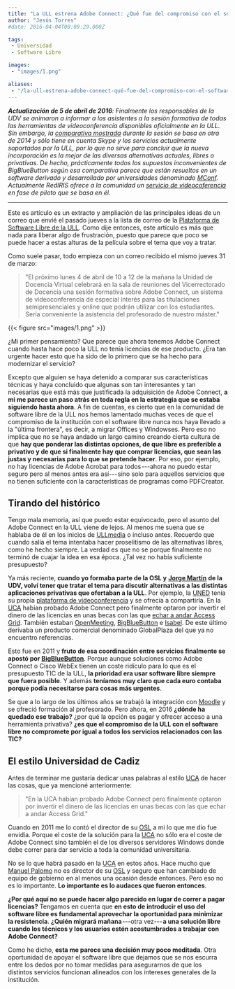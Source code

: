 ```yaml
---
title: "La ULL estrena Adobe Connect: ¿Qué fue del compromiso con el software libre?"
author: "Jesús Torres"
#date: 2016-04-04T00:09:29.000Z

tags:
 - Universidad
 - Software Libre

images:
 - "images/1.png" 

aliases:
 - "/la-ull-estrena-adobe-connect-qué-fue-del-compromiso-con-el-software-libre-ee426ff7b522"
---
```


_**Actualización de 5 de abril de 2016**: Finalmente los responsables de la UDV se animaron a informar a los asistentes a la sesión formativa de todas las herramientas de videoconferencia disponibles oficialmente en la ULL._
_Sin embargo, la [comparativa mostrada](http://www.slideshare.net/cjgonza/videoconferencia-para-docencia) durante la sesión se basa en otra de 2014 y sólo tiene en cuenta Skype y los servicios actualmente soportados por la ULL, por lo que no sirve para concluir que la nueva incorporación es la mejor de las diversas alternativas actuales, libres o privativas._
_De hecho, prácticamente todos los supuestos inconvenientes de BigBlueButton según esa comparativa parece que están resueltos en un software derivado y desarrollado por universidades denominado [MConf](http://mconf.org/)._
_Actualmente RedIRIS ofrece a la comunidad un [servicio de videocoferencia](https://mconf.rediris.es/) en fase de piloto que se basa en él._

____

Este es artículo es un extracto y ampliación de las principales ideas de un correo que envié el pasado jueves a la lista de correo de la [Plataforma de Software Libre de la ULL](https://listas.osl.ull.es/wws/arc/plataforma).
Como dije entonces, este artículo es más que nada para liberar algo de frustración, puesto que parece que poco se puede hacer a estas alturas de la película sobre el tema que voy a tratar.

Como suele pasar, todo empieza con un correo recibido el mismo jueves 31 de marzo:

> "El próximo lunes 4 de abril de 10 a 12 de la mañana la Unidad de Docencia Virtual celebrará en la sala de reuniones del Vicerrectorado de Docencia una sesión formativa sobre Adobe Connect, un sistema de videoconferencia de especial interés para las titulaciones semipresenciales y online que podrán utilizar con los estudiantes.
> Sería conveniente la asistencia del profesorado de nuestro máster."

{{< figure src="images/1.png" >}}

¿Mi primer pensamiento? Que parece que ahora tenemos Adobe Connect cuando hasta hace poco la ULL no tenía licencias de ese producto.
¿Era tan urgente hacer esto que ha sido de lo primero que se ha hecho para modernizar el servicio?

Excepto que alguien se haya detenido a comparar sus características técnicas y haya concluido que algunas son tan interesantes y tan necesarias que está más que justificada la adquisición de Adobe Connect, **a mi me parece un paso atrás en toda regla en la estrategia que se estaba siguiendo hasta ahora**.
A fin de cuentas, es cierto que en la comunidad de software libre de la ULL nos hemos lamentado muchas veces de que el compromiso de la institución con el software libre nunca nos haya llevado a la "última frontera", es decir, a migrar Offices y Windowses.
Pero eso no implica que no se haya andado un largo camino creando cierta cultura de que **hay que ponderar las distintas opciones, de que libre es preferible a privativo y de que si finalmente hay que comprar licencias, que sean las justas y necesarias para lo que se pretende hacer**.
Por eso, por ejemplo, no hay licencias de Adobe Acrobat para todos ---ahora no puedo estar seguro pero al menos antes era así--- sino solo para aquellos servicios que no tienen suficiente con la características de programas como PDFCreator.

## Tirando del histórico

Tengo mala memoria, así que puedo estar equivocado, pero el asunto del Adobe Connect en la ULL viene de lejos.
Al menos me suena que se hablaba de él en los inicios de [ULLmedia](https://www.youtube.com/user/UniversidadLaLaguna) o incluso antes.
Recuerdo que cuando salía el tema intentaba hacer proselitismo de las alternativas libres, como he hecho siempre.
La verdad es que no se porque finalmente no terminó de cuajar la idea en esa época.
¿Tal vez no había suficiente presupuesto?

Ya más reciente, **cuando yo formaba parte de la OSL y** [**Jorge Martín**](http://jmargu.webs.ull.es/) **de la UDV, volví tener que tratar el tema para discutir alternativas a las distintas aplicaciones privativas que ofertaban a la ULL**.
Por ejemplo, la [UNED](http://www.uned.es/) tenía su propia [plataforma de videoconferencia](http://ieeexplore.ieee.org/xpls/abs_all.jsp?arnumber=6142995&tag=1) y se ofrecía a compartirla.
En la [UCA](http://www.uca.es/es/) habían probado Adobe Connect pero finalmente optaron por invertir el dinero de las licencias en unas becas con las que [echar a andar Access Grid](http://rodin.uca.es/xmlui/handle/10498/9778).
También estaban [OpenMeeting](http://openmeetings.apache.org/), [BigBlueButton](http://bigbluebutton.org/) e [Isabel](http://isabel.morfeo-project.org/lng/es/).
De este último derivaba un producto comercial denominado GlobalPlaza del que ya no encuentro referencias.

Esto fue en 2011 y **fruto de esa coordinación entre servicios finalmente se apostó por [BigBlueButton](http://bigbluebutton.org/)**.
Porque aunque soluciones como Adobe Connect o Cisco WebEx tienen un coste ridículo para lo que es el presupuesto TIC de la ULL, **la prioridad era usar software libre siempre que fuera posible**.
Y además **teníamos muy claro que cada euro contaba porque podía necesitarse para cosas más urgentes**.

Se que a lo largo de los últimos años se trabajó la integración con [Moodle](https://moodle.org/) y se ofreció formación al profesorado.
Pero ahora, en 2016 **¿dónde ha quedado ese trabajo?** ¿por qué la opción es pagar y ofrecer acceso a una herramienta privativa? **¿es que el compromiso de la ULL con el software libre no compromete por igual a todos los servicios relacionados con las TIC?**

## El estilo Universidad de Cadiz

Antes de terminar me gustaría dedicar unas palabras al estilo [UCA](http://www.uca.es/es/) de hacer las cosas, que ya mencioné anteriormente:

> "En la UCA habían probado Adobe Connect pero finalmente optaron por invertir el dinero de las licencias en unas becas con las que echar a andar Access Grid."

Cuando en 2011 me lo contó el director de su [OSL](http://servicio.uca.es/softwarelibre) a mi lo que me dio fue envidia.
Porque el coste de la solución para la [UCA](http://www.uca.es/es/) no sólo era el coste de Adobe Connect sino también el de los diversos servidores Windows donde debe correr para dar servicio a toda la comunidad universitaria.

No se lo que habrá pasado en la [UCA](http://www.uca.es/es/) en estos años.
Hace mucho que [Manuel Palomo](https://directorio.uca.es/cau/directorio.do?PERSONA=Manuel,Palomo,Duarte,D137) no es director de su [OSL](http://servicio.uca.es/softwarelibre) y seguro que han cambiado de equipo de gobierno en al menos una ocasión desde entonces.
Pero eso no es lo importante.
**Lo importante es lo audaces que fueron entonces**.

**¿Por qué aquí no se puede hacer algo parecido en lugar de correr a pagar licencias?** Tengamos en cuenta que **en esto de introducir el uso del software libre es fundamental aprovechar la oportunidad para minimizar la resistencia**.
**¿Quién migrará mañana** ---otra vez--- **a una solución libre cuando los técnicos y los usuarios estén acostumbrados a trabajar con Adobe Connect?**

Como he dicho, **esta me parece una decisión muy poco meditada**.
Otra oportunidad de apoyar el software libre que dejamos que se nos escurra entre los dedos por no tomar medidas para asegurarnos de que los distintos servicios funcionan alineados con los intereses generales de la institución.
